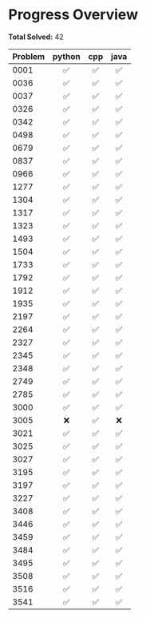 # Progress Overview

**Total Solved:** 42

| Problem | python | cpp | java |
|---------|:---:|:---:|:---:|
| 0001 | ✅ | ✅ | ✅ |
| 0036 | ✅ | ✅ | ✅ |
| 0037 | ✅ | ✅ | ✅ |
| 0326 | ✅ | ✅ | ✅ |
| 0342 | ✅ | ✅ | ✅ |
| 0498 | ✅ | ✅ | ✅ |
| 0679 | ✅ | ✅ | ✅ |
| 0837 | ✅ | ✅ | ✅ |
| 0966 | ✅ | ✅ | ✅ |
| 1277 | ✅ | ✅ | ✅ |
| 1304 | ✅ | ✅ | ✅ |
| 1317 | ✅ | ✅ | ✅ |
| 1323 | ✅ | ✅ | ✅ |
| 1493 | ✅ | ✅ | ✅ |
| 1504 | ✅ | ✅ | ✅ |
| 1733 | ✅ | ✅ | ✅ |
| 1792 | ✅ | ✅ | ✅ |
| 1912 | ✅ | ✅ | ✅ |
| 1935 | ✅ | ✅ | ✅ |
| 2197 | ✅ | ✅ | ✅ |
| 2264 | ✅ | ✅ | ✅ |
| 2327 | ✅ | ✅ | ✅ |
| 2345 | ✅ | ✅ | ✅ |
| 2348 | ✅ | ✅ | ✅ |
| 2749 | ✅ | ✅ | ✅ |
| 2785 | ✅ | ✅ | ✅ |
| 3000 | ✅ | ✅ | ✅ |
| 3005 | ❌ | ✅ | ❌ |
| 3021 | ✅ | ✅ | ✅ |
| 3025 | ✅ | ✅ | ✅ |
| 3027 | ✅ | ✅ | ✅ |
| 3195 | ✅ | ✅ | ✅ |
| 3197 | ✅ | ✅ | ✅ |
| 3227 | ✅ | ✅ | ✅ |
| 3408 | ✅ | ✅ | ✅ |
| 3446 | ✅ | ✅ | ✅ |
| 3459 | ✅ | ✅ | ✅ |
| 3484 | ✅ | ✅ | ✅ |
| 3495 | ✅ | ✅ | ✅ |
| 3508 | ✅ | ✅ | ✅ |
| 3516 | ✅ | ✅ | ✅ |
| 3541 | ✅ | ✅ | ✅ |